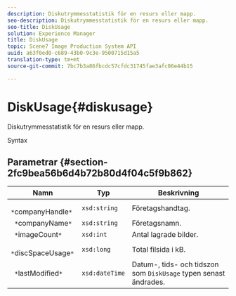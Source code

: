 ```yaml
---
description: Diskutrymmesstatistik för en resurs eller mapp.
seo-description: Diskutrymmesstatistik för en resurs eller mapp.
seo-title: DiskUsage
solution: Experience Manager
title: DiskUsage
topic: Scene7 Image Production System API
uuid: a63f0ed0-c689-43b0-9c3e-9500715d15a5
translation-type: tm+mt
source-git-commit: 7bc7b3a86fbcdc57cfdc31745fae3afc06e44b15

---
```



# DiskUsage{#diskusage}

Diskutrymmesstatistik för en resurs eller mapp.

Syntax

## Parametrar {#section-2fc9bea56b6d4b72b80d4f04c5f9b862}

| Namn | Typ | Beskrivning |
|---|---|---|
| ` *`companyHandle`*` | `xsd:string` | Företagshandtag. |
| ` *`companyName`*` | `xsd:string` | Företagsnamn. |
| ` *`imageCount`*` | `xsd:int` | Antal lagrade bilder. |
| ` *`discSpaceUsage`*` | `xsd:long` | Total filsida i kB. |
| ` *`lastModified`*` | `xsd:dateTime` | Datum-, tids- och tidszon som `DiskUsage` typen senast ändrades. |

